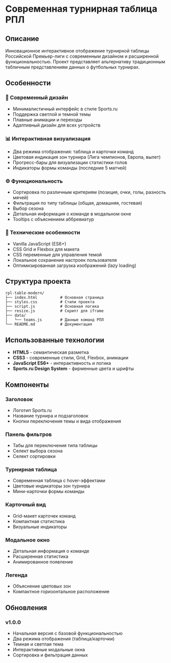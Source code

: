 # Современная турнирная таблица РПЛ

## Описание

Инновационное интерактивное отображение турнирной таблицы Российской Премьер-лиги с современным дизайном и расширенной функциональностью. Проект представляет альтернативу традиционным табличным представлениям данных о футбольных турнирах.

## Особенности

### 🎨 Современный дизайн
- Минималистичный интерфейс в стиле Sports.ru
- Поддержка светлой и темной темы
- Плавные анимации и переходы
- Адаптивный дизайн для всех устройств

### 📊 Интерактивная визуализация
- Два режима отображения: таблица и карточки команд
- Цветовая индикация зон турнира (Лига чемпионов, Европа, вылет)
- Прогресс-бары для визуализации статистики голов
- Индикаторы формы команды (последние 5 матчей)

### ⚙️ Функциональность
- Сортировка по различным критериям (позиция, очки, голы, разность мячей)
- Фильтрация по типу таблицы (общая, домашняя, гостевая)
- Выбор сезона
- Детальная информация о команде в модальном окне
- Tooltips с объяснением аббревиатур

### 🚀 Технические особенности
- Vanilla JavaScript (ES6+)
- CSS Grid и Flexbox для макета
- CSS переменные для управления темой
- Локальное сохранение настроек пользователя
- Оптимизированная загрузка изображений (lazy loading)

## Структура проекта

```
rpl-table-modern/
├── index.html          # Основная страница
├── styles.css          # Стили проекта
├── script.js           # Основная логика
├── resize.js           # Скрипт для iframe
├── data/
│   └── teams.js        # Данные команд РПЛ
└── README.md           # Документация
```

## Использованные технологии

- **HTML5** - семантическая разметка
- **CSS3** - современные стили, Grid, Flexbox, анимации
- **JavaScript ES6+** - интерактивность и логика
- **Sports.ru Design System** - фирменные цвета и шрифты

## Компоненты

### Заголовок
- Логотип Sports.ru
- Название турнира и подзаголовок
- Кнопки переключения темы и вида отображения

### Панель фильтров
- Табы для переключения типа таблицы
- Селект выбора сезона
- Селект сортировки

### Турнирная таблица
- Современная таблица с hover-эффектами
- Цветовые индикаторы зон турнира
- Мини-карточки формы команды

### Карточный вид
- Grid-макет карточек команд
- Компактная статистика
- Визуальные индикаторы

### Модальное окно
- Детальная информация о команде
- Расширенная статистика
- Анимированное появление

### Легенда
- Объяснение цветовых зон
- Компактное горизонтальное расположение

## Обновления

### v1.0.0
- Начальная версия с базовой функциональностью
- Два режима отображения (таблица/карточки)
- Темная и светлая тема
- Интерактивные модальные окна
- Сортировка и фильтрация данных 